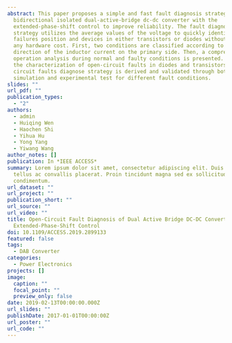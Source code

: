 ```yaml
---
abstract: This paper proposes a simple and fast fault diagnosis strategy for
  bidirectional isolated dual-active-bridge dc-dc converter with the
  extended-phase-shift control to improve reliability. The fault diagnosis
  strategy utilizes the average values of the voltage to quickly identify
  failures position and devices in either transistors or diodes without adding
  any hardware cost. First, two conditions are classified according to the
  direction of the inductor current on the primary side. Then, a comprehensive
  operation analysis during normal and faulty conditions is presented. Based on
  the characterization of open-circuit faults in diodes and transistors, open
  circuit faults diagnose strategy is derived and validated through both
  simulation and experimental test for different fault conditions.
slides: ""
url_pdf: ""
publication_types:
  - "2"
authors:
  - admin
  - Huiqing Wen
  - Haochen Shi
  - Yihua Hu
  - Yong Yang
  - Yiwang Wang
author_notes: []
publication: In *IEEE ACCESS*
summary: Lorem ipsum dolor sit amet, consectetur adipiscing elit. Duis posuere
  tellus ac convallis placerat. Proin tincidunt magna sed ex sollicitudin
  condimentum.
url_dataset: ""
url_project: ""
publication_short: ""
url_source: ""
url_video: ""
title: Open-Circuit Fault Diagnosis of Dual Active Bridge DC-DC Converter With
  Extended-Phase-Shift Control
doi: 10.1109/ACCESS.2019.2899133
featured: false
tags:
  - DAB Converter
categories:
  - Power Electronics
projects: []
image:
  caption: ""
  focal_point: ""
  preview_only: false
date: 2019-02-13T00:00:00.000Z
url_slides: ""
publishDate: 2017-01-01T00:00:00Z
url_poster: ""
url_code: ""
---
```



